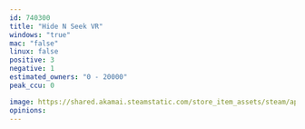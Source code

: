 ```yaml
---
id: 740300
title: "Hide N Seek VR"
windows: "true"
mac: "false"
linux: false
positive: 3
negative: 1
estimated_owners: "0 - 20000"
peak_ccu: 0

image: https://shared.akamai.steamstatic.com/store_item_assets/steam/apps/740300/header.jpg?t=1623986560
opinions:
---
```

